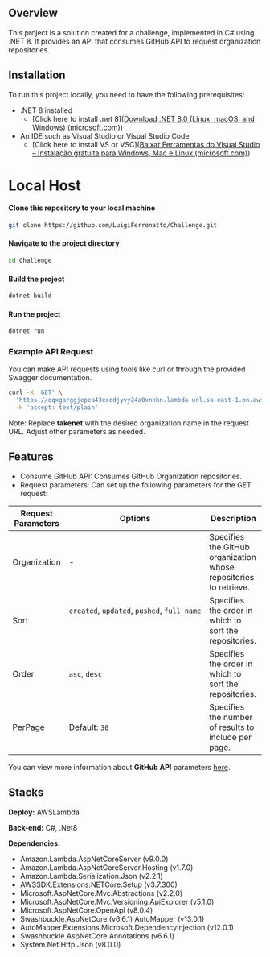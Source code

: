 
## Overview

This project is a solution created for a challenge, implemented in C# using .NET 8. It provides an API that consumes GitHub API to request organization repositories.

## Installation

To run this project locally, you need to have the following prerequisites:
- .NET 8 installed
	- [Click here to install .net 8]([Download .NET 8.0 (Linux, macOS, and Windows) (microsoft.com)](https://dotnet.microsoft.com/en-us/download/dotnet/8.0))
- An IDE such as Visual Studio or Visual Studio Code
	- [Click here to install VS or VSC]([Baixar Ferramentas do Visual Studio – Instalação gratuita para Windows, Mac e Linux (microsoft.com)](https://visualstudio.microsoft.com/pt-br/downloads/))

# Local Host

#### Clone this repository to your local machine
```bash
git clone https://github.com/LuigiFerronatto/Challenge.git
```
#### Navigate to the project directory
```bash
cd Challenge
```
#### Build the project
```bash
dotnet build
```
#### Run the project
```bash
dotnet run
```

### Example API Request

You can make API requests using tools like curl or through the provided Swagger documentation.

```bash
curl -X 'GET' \
  'https://oqxgarggjepea43exodjyvy24a0xnnbn.lambda-url.sa-east-1.on.aws/api/GitHub/repositories?org=takenet&per_page=5&sort=created&direction=asc' \
  -H 'accept: text/plain'
```

Note: Replace **takenet** with the desired organization name in the request URL. Adjust other parameters as needed.

## Features

- Consume GitHub API: Consumes GitHub Organization repositories.
- Request parameters: Can set up the following parameters for the GET request:
	
| Request Parameters | Options                                                 | Description                                                       |
| ------------------ | ------------------------------------------------------- | ----------------------------------------------------------------- |
| Organization       | -                                                       | Specifies the GitHub organization whose repositories to retrieve. |
| Sort               | `created`, `updated`, `pushed`, `full_name`<br><br><br> | Specifies the order in which to sort the repositories.            |
| Order              | `asc`, `desc`<br>                                       | Specifies the order in which to sort the repositories.            |
| PerPage            | Default: `30`                                           | Specifies the number of results to include per page.              |
You can view more information about **GitHub API** parameters [here](https://developer.github.com/v3/repos/#list-organization-repositories).

## Stacks

**Deploy:** AWSLambda

**Back-end:** C#, .Net8

**Dependencies:**
- Amazon.Lambda.AspNetCoreServer (v9.0.0)
- Amazon.Lambda.AspNetCoreServer.Hosting (v1.7.0)
- Amazon.Lambda.Serialization.Json (v2.2.1) 
- AWSSDK.Extensions.NETCore.Setup (v3.7.300)
- Microsoft.AspNetCore.Mvc.Abstractions (v2.2.0)
- Microsoft.AspNetCore.Mvc.Versioning.ApiExplorer (v5.1.0)
- Microsoft.AspNetCore.OpenApi (v8.0.4) 
- Swashbuckle.AspNetCore (v6.6.1) AutoMapper (v13.0.1) 
- AutoMapper.Extensions.Microsoft.DependencyInjection (v12.0.1) 
- Swashbuckle.AspNetCore.Annotations (v6.6.1) 
- System.Net.Http.Json (v8.0.0)
